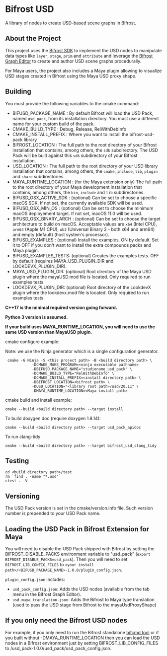 Bifrost USD
==========

A library of nodes to create USD-based scene graphs in Bifrost.


## About the Project

This project uses the [Bifrost SDK](https://help.autodesk.com/view/BIFROST/ENU/?guid=Bifrost_DevHelp_BifrostSDKAminoAPI_html) to implement the USD nodes to 
manipulate data types like `layer`, `stage`, `prim` and `attribute` and leverage the [Bifrost Graph Editor](https://help.autodesk.com/view/BIFROST/ENU/?guid=Bifrost_Common_working_in_bifrost_html) to create and author USD scene graphs procedurally.

For Maya users, the project also includes a Maya plugin allowing to visualize USD stages created in Bifrost using the Maya USD proxy shape.

## Building

You must provide the following variables to the cmake command:

* BIFUSD_PACKAGE_NAME : By default Bifrost will load the USD Pack, named `usd_pack`, from its installation directory. You must use a different name for your custom build of the pack.
* CMAKE_BUILD_TYPE : Debug, Release, RelWithDebInfo
* CMAKE_INSTALL_PREFIX : Where you want to install the bifrost-usd-pack library
* BIFROST_LOCATION : The full path to the root directory of your Bifrost installation that contains, among others, the `sdk` subdirectory. The USD Pack will be built against this `sdk` subdirectory of your Bifrost installation.
* USD_LOCATION : The full path to the root directory of your USD library installation that contains, among others, the `cmake`, `include`, `lib`, `plugin` and `share` subdirectories.
* MAYA_RUNTIME_LOCATION : (for the Maya extension only) The full path to the root directory of your Maya development installation that contains, among others, the `bin`, `include` and `lib` subdirectories.
* BIFUSD_OSX_ACTIVE_SDK : (optional) Can be set to choose a specific macOS SDK. If not set, the currently available SDK will be used.
* BIFUSD_OSX_MIN_OS : (optional) Can be set to choose the minimum macOS deployement target. If not set, macOS 11.0 will be used.
* BIFUSD_OSX_BINARY_ARCH : (optional) Can be set to choose the target architecture to build on macOS. Acceptable values are `x64` (Intel CPU), `arm64` (Apple M1 CPU), `ub2` (Universal Binary 2 - both x64 and arm64) and empty (default) (host system's processor).
* BIFUSD_EXAMPLES : (optional) Install the examples. ON by default. Set it to OFF if you don't want to install the extra compounds packs and Maya plugin.
* BIFUSD_EXAMPLES_TESTS: (optional) Creates the examples tests. OFF by default (requires MAYA_USD_PLUGIN_DIR and LOOKDEVX_PLUGIN_DIR).
* MAYA_USD_PLUGIN_DIR: (optional) Root directory of the Maya USD plugin where the mayaUSD.mod file is located. Only required to run examples tests.
* LOOKDEVX_PLUGIN_DIR: (optional) Root directory of the LookdevX plugin where the lookdevx.mod file is located. Only required to run examples tests.

__C++17 is the minimal required version going forward.__

__Python 3 version is assumed.__

__If your build uses MAYA_RUNTIME_LOCATION, you will need to use the same USD version than MayaUSD plugin.__


cmake configure example:

Note: we use the Ninja generator which is a single configuration generator.

```
 cmake -G Ninja -S <this project path> -B <build directory path> \
            -DCMAKE_MAKE_PROGRAM=<ninja executable pathname>
            -DBIFUSD_PACKAGE_NAME="studioname_usd_pack" \
            -DCMAKE_BUILD_TYPE="RelWithDebInfo" \
            -DCMAKE_INSTALL_PREFIX=<install directory path> \
            -DBIFROST_LOCATION=<bifrost path> \
            -DUSD_LOCATION="<library root path>/usd/20.11" \
            -DMAYA_RUNTIME_LOCATION=<Maya install path>
```

cmake build and install example:
```
cmake --build <build directory path> --target install
```

To build doxygen doc (require doxygen 1.8.14):
```
cmake --build <build directory path> --target usd_pack_apidoc
```

To run clang-tidy
```
cmake --build <build directory path> --target bifrost_usd_clang_tidy
```

## Testing

```
cd <build directory path>/test
rm `find . -name "*.usd"`
ctest . -V
```

## Versioning
The USD Pack version is set in the cmake/version.info file. Such version number is prepended to your USD Pack name.

## Loading the USD Pack in Bifrost Extension for Maya
You will need to disable the USD Pack shipped with Bifrost by setting the BIFROST_DISABLE_PACKS environment variable to "usd_pack" (`export BIFROST_DISABLE_PACKS=usd_pack`).
Then you will need to set `BIFROST_LIB_CONFIG_FILES` to `<your install path>/<BIFUSD_PACKAGE_NAME>-1.0.0/plugin_config.json`.

`plugin_config.json` includes:
* `usd_pack_config.json`: Adds the USD nodes (available from the tab menu in the Bifrost Graph Editor).
* `usd_maya_translation.json`: Adds the Bifrost to Maya type translation (used to pass the USD stage from Bifrost to the mayaUsdProxyShape)  


## If you only need the Bifrost USD nodes
For example, if you only need to run the Bifrost standalone [bifcmd tool](https://help.autodesk.com/view/BIFROST/ENU/?guid=Bifrost_Common_bifcmd_Using_bifcmd_html) or if you built without -DMAYA_RUNTIME_LOCATION then you can load the USD nodes in a Bifrost environment just by setting BIFROST_LIB_CONFIG_FILES to <your install path>/usd_pack-1.0.0/usd_pack/usd_pack_config.json.
